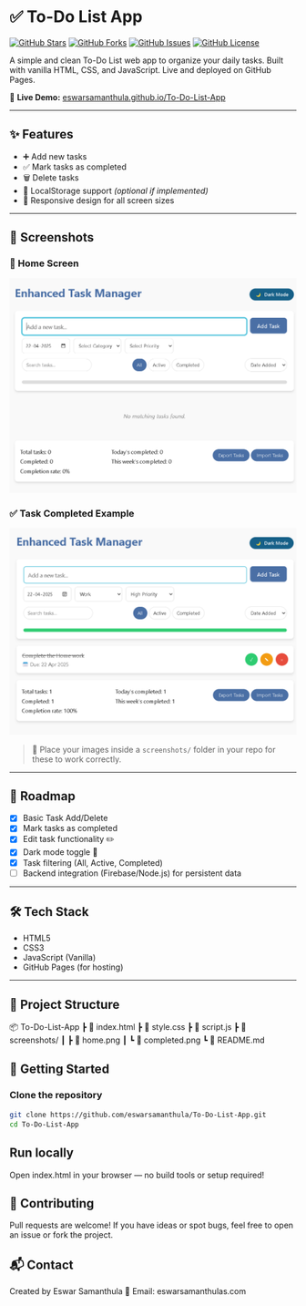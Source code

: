 # ✅ To-Do List App

[![GitHub Stars](https://img.shields.io/github/stars/eswarsamanthula/To-Do-List-App?style=social)](https://github.com/eswarsamanthula/To-Do-List-App/stargazers)
[![GitHub Forks](https://img.shields.io/github/forks/eswarsamanthula/To-Do-List-App?style=social)](https://github.com/eswarsamanthula/To-Do-List-App/network/members)
[![GitHub Issues](https://img.shields.io/github/issues/eswarsamanthula/To-Do-List-App)](https://github.com/eswarsamanthula/To-Do-List-App/issues)
[![GitHub License](https://img.shields.io/github/license/eswarsamanthula/To-Do-List-App)](https://github.com/eswarsamanthula/To-Do-List-App/blob/main/LICENSE)

A simple and clean To-Do List web app to organize your daily tasks. Built with vanilla HTML, CSS, and JavaScript. Live and deployed on GitHub Pages.

🔗 **Live Demo:** [eswarsamanthula.github.io/To-Do-List-App](https://eswarsamanthula.github.io/To-Do-List-App)

---

## ✨ Features

- ➕ Add new tasks  
- ✅ Mark tasks as completed  
- 🗑️ Delete tasks  
- 💾 LocalStorage support *(optional if implemented)*  
- 📱 Responsive design for all screen sizes

---

## 📸 Screenshots

### 📌 Home Screen

<img src="screenshots/home.png" alt="To-Do App Home Screen" width="600"/>

### ✅ Task Completed Example

<img src="screenshots/completed.png" alt="Completed Task Example" width="600"/>

> 📁 Place your images inside a `screenshots/` folder in your repo for these to work correctly.

---

## 📅 Roadmap

- [x] Basic Task Add/Delete
- [x] Mark tasks as completed
- [x] Edit task functionality ✏️
- [x] Dark mode toggle 🌙
- [x] Task filtering (All, Active, Completed)
- [ ] Backend integration (Firebase/Node.js) for persistent data

---

## 🛠️ Tech Stack

- HTML5
- CSS3
- JavaScript (Vanilla)
- GitHub Pages (for hosting)

---

## 📂 Project Structure

📦 To-Do-List-App ┣ 📜 index.html ┣ 📜 style.css ┣ 📜 script.js ┣ 📁 screenshots/ ┃ ┣ 📸 home.png ┃ ┗ 📸 completed.png ┗ 📜 README.md

## 🚀 Getting Started

### Clone the repository

```bash
git clone https://github.com/eswarsamanthula/To-Do-List-App.git
cd To-Do-List-App

```
## Run locally
Open index.html in your browser — no build tools or setup required!

## 🙌 Contributing
Pull requests are welcome! If you have ideas or spot bugs, feel free to open an issue or fork the project.

## 📬 Contact
Created by Eswar Samanthula
📧 Email: eswarsamanthulas.com
